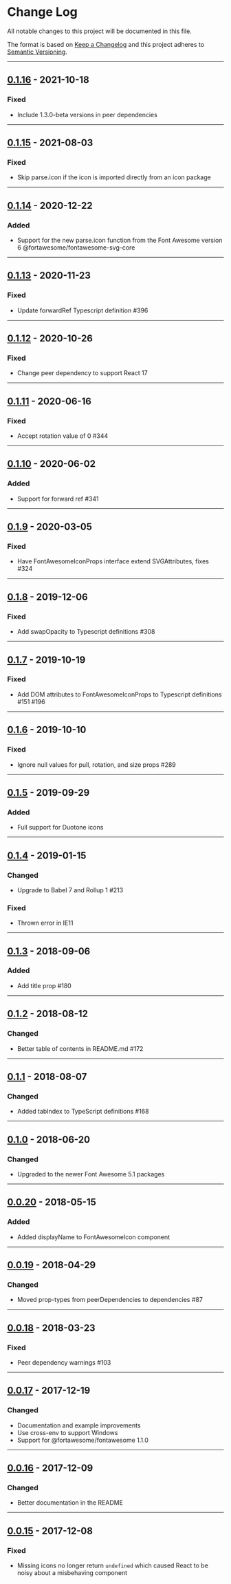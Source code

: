# Change Log

All notable changes to this project will be documented in this file.

The format is based on [Keep a Changelog](http://keepachangelog.com/) and this project adheres to [Semantic Versioning](http://semver.org/).

---

## [0.1.16](https://github.com/FortAwesome/react-fontawesome/releases/tag/0.1.16) - 2021-10-18

### Fixed

- Include 1.3.0-beta versions in peer dependencies

---

## [0.1.15](https://github.com/FortAwesome/react-fontawesome/releases/tag/0.1.15) - 2021-08-03

### Fixed

- Skip parse.icon if the icon is imported directly from an icon package

---

## [0.1.14](https://github.com/FortAwesome/react-fontawesome/releases/tag/0.1.14) - 2020-12-22

### Added

- Support for the new parse.icon function from the Font Awesome version 6 @fortawesome/fontawesome-svg-core

---

## [0.1.13](https://github.com/FortAwesome/react-fontawesome/releases/tag/0.1.13) - 2020-11-23

### Fixed

- Update forwardRef Typescript definition #396

---

## [0.1.12](https://github.com/FortAwesome/react-fontawesome/releases/tag/0.1.12) - 2020-10-26

### Fixed

- Change peer dependency to support React 17

---

## [0.1.11](https://github.com/FortAwesome/react-fontawesome/releases/tag/0.1.11) - 2020-06-16

### Fixed

- Accept rotation value of 0 #344

---

## [0.1.10](https://github.com/FortAwesome/react-fontawesome/releases/tag/0.1.10) - 2020-06-02

### Added

- Support for forward ref #341

---

## [0.1.9](https://github.com/FortAwesome/react-fontawesome/releases/tag/0.1.9) - 2020-03-05

### Fixed

- Have FontAwesomeIconProps interface extend SVGAttributes, fixes #324

---

## [0.1.8](https://github.com/FortAwesome/react-fontawesome/releases/tag/0.1.8) - 2019-12-06

### Fixed

- Add swapOpacity to Typescript definitions #308

---

## [0.1.7](https://github.com/FortAwesome/react-fontawesome/releases/tag/0.1.7) - 2019-10-19

### Fixed

- Add DOM attributes to FontAwesomeIconProps to Typescript definitions #151 #196

---

## [0.1.6](https://github.com/FortAwesome/react-fontawesome/releases/tag/0.1.6) - 2019-10-10

### Fixed

- Ignore null values for pull, rotation, and size props #289

---

## [0.1.5](https://github.com/FortAwesome/react-fontawesome/releases/tag/0.1.5) - 2019-09-29

### Added

- Full support for Duotone icons

---

## [0.1.4](https://github.com/FortAwesome/react-fontawesome/releases/tag/0.1.4) - 2019-01-15

### Changed

- Upgrade to Babel 7 and Rollup 1 #213

### Fixed

- Thrown error in IE11

---

## [0.1.3](https://github.com/FortAwesome/react-fontawesome/releases/tag/0.1.3) - 2018-09-06

### Added

- Add title prop #180

---

## [0.1.2](https://github.com/FortAwesome/react-fontawesome/releases/tag/0.1.2) - 2018-08-12

### Changed

- Better table of contents in README.md #172

---

## [0.1.1](https://github.com/FortAwesome/react-fontawesome/releases/tag/0.1.1) - 2018-08-07

### Changed

- Added tabIndex to TypeScript definitions #168

---

## [0.1.0](https://github.com/FortAwesome/react-fontawesome/releases/tag/0.1.0) - 2018-06-20

### Changed

- Upgraded to the newer Font Awesome 5.1 packages

---

## [0.0.20](https://github.com/FortAwesome/react-fontawesome/releases/tag/0.0.20) - 2018-05-15

### Added

- Added displayName to FontAwesomeIcon component

---

## [0.0.19](https://github.com/FortAwesome/react-fontawesome/releases/tag/0.0.19) - 2018-04-29

### Changed

- Moved prop-types from peerDependencies to dependencies #87

---

## [0.0.18](https://github.com/FortAwesome/react-fontawesome/releases/tag/0.0.18) - 2018-03-23

### Fixed

- Peer dependency warnings #103

---

## [0.0.17](https://github.com/FortAwesome/react-fontawesome/releases/tag/0.0.17) - 2017-12-19

### Changed

- Documentation and example improvements
- Use cross-env to support Windows
- Support for @fortawesome/fontawesome 1.1.0

---

## [0.0.16](https://github.com/FortAwesome/react-fontawesome/releases/tag/0.0.16) - 2017-12-09

### Changed

- Better documentation in the README

---

## [0.0.15](https://github.com/FortAwesome/react-fontawesome/releases/tag/0.0.15) - 2017-12-08

### Fixed

- Missing icons no longer return `undefined` which caused React to be noisy about a misbehaving component
